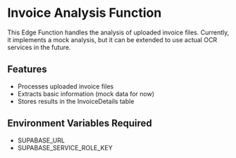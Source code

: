 # Invoice Analysis Function

This Edge Function handles the analysis of uploaded invoice files. Currently, it implements a mock analysis, but it can be extended to use actual OCR services in the future.

## Features
- Processes uploaded invoice files
- Extracts basic information (mock data for now)
- Stores results in the InvoiceDetails table

## Environment Variables Required
- SUPABASE_URL
- SUPABASE_SERVICE_ROLE_KEY